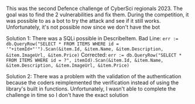 This was the second Defence challenge of CyberSci regionals 2023. The goal was to find the 2 vulnerabilities and fix them. During the competition, it was possible to as a bot to try the attack and see if it still works. Unfortunately, it's not possible now since we don't have the bot

Solution 1: There was a SQLi possible in DescribeItem. 
Bad Line: `err := db.QueryRow("SELECT * FROM ITEMS WHERE id = '"+itemId+"'").Scan(&item.Id, &item.Name, &item.Description, &item.ImageUrl, &item.Price)`
Corrected: `err := db.QueryRow("SELECT * FROM ITEMS WHERE id = ?", itemId).Scan(&item.Id, &item.Name, &item.Description, &item.ImageUrl, &item.Price)`

Solution 2: There was a problem with the validation of the authentication because the coders reimplemented the verification instead of using the library's built in functions. Unfortunately, I wasn't able to complete the challenge in time so I don't have the exact solution
